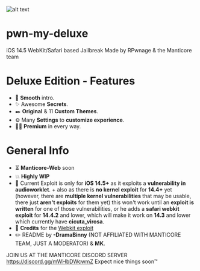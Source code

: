 ![alt text](https://mks.chicken-nugget.shop/i/995pc.png)
# pwn-my-deluxe
iOS 14.5 WebKit/Safari based Jailbreak
Made by RPwnage & the Manticore team

# Deluxe Edition - Features
* 👾 **Smooth** intro.
* ✨ Awesome **Secrets**.
* ✒️ **Original** & 11 **Custom Themes**.
* ⚙️ Many **Settings** to **customize experience**.
* 🧑‍💻 **Premium** in every way.
# General Info
* ⏳ **Manticore-Web** soon
* 💥 **Highly WIP**
* 📝 Current Exploit is only for **iOS 14.5+** as it exploits a **vulnerability in audioworklet**. + also as there is **no kernel exploit** for **14.4+** yet (however, there are **multiple kernel vulnerabilities** that may be usable, there just **aren't exploits** for them yet) this won't work until an **exploit is written** for one of those vulnerabilities, or he adds a **safari webkit exploit** for **14.4.2** and lower, which will make it work on **14.3** and lower which currently have **cicuta_virosa**.
* 💬 **Credits** for the [Webkit exploit](https://twitter.com/pwn_expoit/status/1395941530808905729?s=21)
* ✏️ README by **-DramaBinny** (NOT AFFILIATED WITH MANTICORE TEAM, JUST A MODERATOR) & **MK**.

JOIN US AT THE MANTICORE DISCORD SERVER https://discord.gg/mWHbDWcwmZ
Expect nice things soon™

